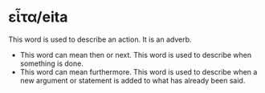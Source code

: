 # εἶτα/eita

This word is used to describe an action. It is an adverb.

* This word can mean then or next. This word is used to describe when something is done. 
* This word can mean furthermore. This word is used to describe when a new argument or statement is added to what has already been said.
